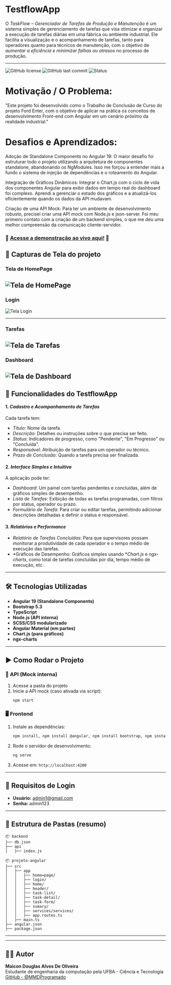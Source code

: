 
 # TestflowApp

O *TaskFlow – Gerenciador de Tarefas de Produção e Manutenção* é um sistema simples de gerenciamento de tarefas que visa otimizar e organizar a execução de tarefas diárias em uma fábrica ou ambiente industrial. Ele facilita a visualização e o acompanhamento de tarefas, tanto para operadores quanto para técnicos de manutenção, com o objetivo de *aumentar a eficiência e minimizar falhas ou atrasos* no processo de produção.

---




![GitHub license](https://img.shields.io/badge/license-MIT-blue.svg) ![GitHub last commit](https://img.shields.io/github/last-commit/MDProgramado/testflow-app) ![Status](https://img.shields.io/badge/status-conclu%C3%ADdo-green)

# Motivação / O Problema:

 "Este projeto foi desenvolvido como o Trabalho de Conclusão de Curso do projeto Ford Enter, com o objetivo de aplicar na prática os conceitos de desenvolvimento Front-end com Angular em um cenário próximo da realidade industrial."
# Desafios e Aprendizados:

Adoção de Standalone Components no Angular 19: O maior desafio foi estruturar todo o projeto utilizando a arquitetura de componentes standalone, abandonando os NgModules. Isso me forçou a entender mais a fundo o sistema de injeção de dependências e o roteamento do Angular.

Integração de Gráficos Dinâmicos: Integrar o Chart.js com o ciclo de vida dos componentes Angular para exibir dados em tempo real do dashboard foi complexo. Aprendi a gerenciar o estado dos gráficos e a atualizá-los eficientemente quando os dados da API mudavam.

Criação de uma API Mock: Para ter um ambiente de desenvolvimento robusto, precisei criar uma API mock com Node.js e json-server. Foi meu primeiro contato com a criação de um backend simples, o que me deu uma melhor compreensão da comunicação cliente-servidor.

### 🚀 [Acesse a demonstração ao vivo aqui!](https://testflow-app-seven.vercel.app/) 🚀

## 📸 Capturas de Tela do projeto

### Tela de HomePage

![Tela de HomePage](./sreenshort/print-homePage.png)
---
### Login
![Tela Login](./sreenshort/print-loginPage.png)

---
### Tarefas
![Tela de Tarefas](./sreenshort/print-taskPage.png)
---

### Dashboard
![Tela de Dashboard](./sreenshort/print-dashboard.png)
---


## 🚀 Funcionalidades do TestflowApp

#### 1. *Cadastro e Acompanhamento de Tarefas*

Cada tarefa tem:

* *Título*: Nome da tarefa.
* *Descrição*: Detalhes ou instruções sobre o que precisa ser feito.
* *Status*: Indicadores de progresso, como "Pendente", "Em Progresso" ou "Concluída".
* *Responsável*: Atribuição de tarefas para um operador ou técnico.
* *Prazo de Conclusão*: Quando a tarefa precisa ser finalizada.

#### 2. *Interface Simples e Intuitiva*

A aplicação pode ter:

* *Dashboard*: Um painel com tarefas pendentes e concluídas, além de gráficos simples de desempenho.
* *Lista de Tarefas*: Exibição de todas as tarefas programadas, com filtros por status, operador ou prazo.
* *Formulário de Tarefa*: Para criar ou editar tarefas, permitindo adicionar descrições detalhadas e definir o status e responsável.


#### 3. *Relatórios e Performance*

* *Relatório de Tarefas Concluídas*: Para que supervisores possam monitorar a produtividade de cada operador e o tempo médio de execução das tarefas.
* *Gráficos de Desempenho: Gráficos simples usando **Chart.js* e *ngx-charts*, como total de tarefas concluídas por dia, tempo médio de execução, etc.

---

## 🛠️ Tecnologias Utilizadas

- **Angular 19 (Standalone Components)**
- **Bootstrap 5.3**
- **TypeScript**
- **Node.js (API interna)**
- **SCSS/CSS modularizado**
- **Angular Material (em partes)**
- **Chart.js (para gráficos)**
- **ngx-charts**

---

## ▶️ Como Rodar o Projeto

### 🔧 API (Mock interna)
1. Acesse a pasta do projeto
2. Inicie a API mock (caso ativada via script):
   ```bash
   npm start
   ```

### 🖥️ Frontend
1. Instale as dependências:
   ```bash
   npm install, npm install @angular, npm install bootstrap, npm install chart.js, npm install ngx-charts, 
   ```
2. Rode o servidor de desenvolvimento:
   ```bash
   ng serve
   ```
3. Acesse em: `http://localhost:4200`

---

## 🧠 Requisitos de Login

- **Usuário:** admin1@gmail.com 
- **Senha:** admin123

---

## 📁 Estrutura de Pastas (resumo)

```
📦 backend
├── db.json
├── api
│   ├── index.js

📦 projeto-angular
├── src
│   ├── app
│   │   ├── home=page/
│   │   ├── login/
│   │   ├── home/
│   │   ├── header/
│   │   ├── task-list/
│   │   ├── task-detail/
│   │   ├── task-form/
│   │   ├── sumary/
│   │   ├── services/services/
│   │   ├── app.routes.ts
│   ├── main.ts
├── angular.json
├── package.json
```

---



---

## 👨‍💻 Autor

**Maicon Douglas Alves De Oliveira**  
Estudante de engenharia da computação pela UFBA - Ciência e Tecnologia  
[GitHub - @MMDProgramado](https://github.com/MDProgramado/)











